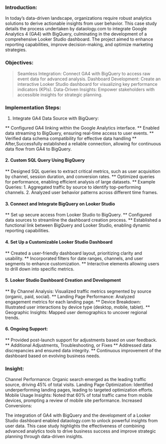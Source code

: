 ### Introduction:
In today’s data-driven landscape, organizations require robust analytics solutions to derive actionable insights from user behavior. This case study details the process undertaken by dataology.com to integrate Google Analytics 4 (GA4) with BigQuery, culminating in the development of a comprehensive Looker Studio dashboard. The project aimed to enhance reporting capabilities, improve decision-making, and optimize marketing strategies.

### Objectives:

> Seamless Integration: Connect GA4 with BigQuery to access raw event data for advanced analysis.
> Dashboard Development: Create an interactive Looker Studio dashboard for visualizing key performance indicators (KPIs).
> Data-Driven Insights: Empower stakeholders with accessible insights for strategic planning.

### Implementation Steps:
1. Integrate GA4 Data Source with BigQuery:

** Configured GA4 linking within the Google Analytics interface.
** Enabled data streaming to BigQuery, ensuring real-time access to user events.
** Verified data schema compatibility for effective data handling
** After,Successfully established a reliable connection, allowing for continuous data flow from GA4 to BigQuery.

#### 2. Custom SQL Query Using BigQuery

** Designed SQL queries to extract critical metrics, such as user acquisition by channel, session duration, and conversion rates.
** Optimized queries for performance, enabling efficient analysis of large datasets.
** Example Queries: 
          1. Aggregated traffic by source to identify top-performing channels.
          2. Analyzed user behavior patterns across different time frames.

#### 3. Connect and Integrate BigQuery on Looker Studio

** Set up secure access from Looker Studio to BigQuery.
** Configured data sources to streamline the dashboard creation process.
** Established a functional link between BigQuery and Looker Studio, enabling dynamic reporting capabilities.

#### 4. Set Up a Customizable Looker Studio Dashboard
** Created a user-friendly dashboard layout, prioritizing clarity and usability.
** Incorporated filters for date ranges, channels, and user segments to enhance customization.
** Interactive elements allowing users to drill down into specific metrics.

#### 5. Looker Studio Dashboard Creation and Development

** By Channel Analysis: Visualized traffic metrics segmented by source (organic, paid, social).
** Landing Page Performance: Analyzed engagement metrics for each landing page.
** Device Breakdown: Illustrated user interactions by device type (desktop, mobile, tablet).
** Geographic Insights: Mapped user demographics to uncover regional trends.



#### 6. Ongoing Support:

** Provided post-launch support for adjustments based on user feedback.
** Additional Adjustments, Troubleshooting, or Fixes
** Addressed data discrepancies and ensured data integrity.
** Continuous improvement of the dashboard based on evolving business needs.

### Insight:
Channel Performance: Organic search emerged as the leading traffic source, driving 45% of total visits.
Landing Page Optimization: Identified underperforming landing pages, leading to targeted optimization efforts.
Mobile Usage Insights: Noted that 60% of total traffic came from mobile devices, prompting a review of mobile site performance.
Increased Conversions:


The integration of GA4 with BigQuery and the development of a Looker Studio dashboard enabled dataology.com to unlock powerful insights from user data. This case study highlights the effectiveness of combining advanced analytics tools to drive business success and improve strategic planning through data-driven insights.

